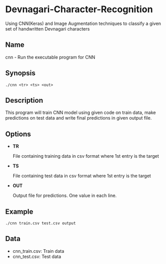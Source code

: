 # Devnagari-Character-Recognition
Using CNN(Keras) and Image Augmentation techniques to classify a given set of handwritten Devnagari characters

## Name
cnn - Run the executable program for CNN

## Synopsis
`./cnn <tr> <ts> <out>`

## Description
This program will train CNN model using given code on train data, make predictions on test data
and write final predictions in given output file.

## Options
- **TR**

  File containing training data in csv format where 1st entry is the target
- **TS**

  File containing test data in csv format where 1st entry is the target
- **OUT** 

  Output file for predictions. One value in each line.

## Example
`./cnn train.csv test.csv output`

## Data
- cnn_train.csv: Train data
- cnn_test.csv: Test data